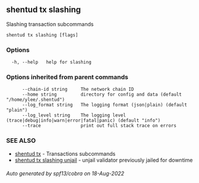 ## shentud tx slashing

Slashing transaction subcommands

```
shentud tx slashing [flags]
```

### Options

```
  -h, --help   help for slashing
```

### Options inherited from parent commands

```
      --chain-id string     The network chain ID
      --home string         directory for config and data (default "/home/ylee/.shentud")
      --log_format string   The logging format (json|plain) (default "plain")
      --log_level string    The logging level (trace|debug|info|warn|error|fatal|panic) (default "info")
      --trace               print out full stack trace on errors
```

### SEE ALSO

* [shentud tx](shentud_tx.md)	 - Transactions subcommands
* [shentud tx slashing unjail](shentud_tx_slashing_unjail.md)	 - unjail validator previously jailed for downtime

###### Auto generated by spf13/cobra on 18-Aug-2022
